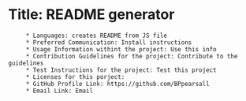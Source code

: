 # Title: README generator
         * Languages: creates README from JS file
         * Preferred Communication: Install instructions
         * Usage Information withint the project: Use this info
         * Contribution Guidelines for the project: Contribute to the guidelines
         * Test Instructions for the project: Test this project
         * Licenses for this porject: 
         * GitHub Profile Link: https://github.com/BPpearsall
         * Email Link: Email